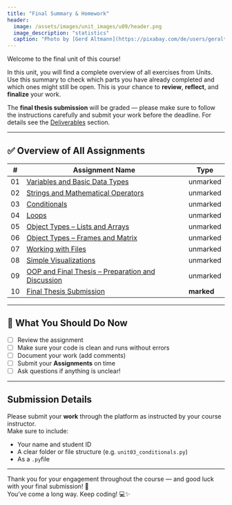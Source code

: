 ```yaml
---
title: "Final Summary & Homework"
header:
  image: /assets/images/unit_images/u09/header.png
  image_description: "statistics"
  caption: "Photo by [Gerd Altmann](https://pixabay.com/de/users/geralt-9301/?utm_source=link-attribution&utm_medium=referral&utm_campaign=image&utm_content=4705451) [from Pixabay](https://pixabay.com/)"
---
```


Welcome to the final unit of this course!

In this unit, you will find a complete overview of all exercises from Units. Use this summary to check which parts you have already completed and which ones might still be open. This is your chance to **review**, **reflect**, and **finalize** your work.

The **final thesis submission**  will be graded — please make sure to follow the instructions carefully and submit your work before the deadline. For details see the [Deliverables](/moer-base-python/unit00/unit00-02_deliverables.html) section.

---

## ✅ Overview of All Assignments

| #   | Assignment Name                                                  | Type        |
|-----|------------------------------------------------------------------|-------------|
| 01  | [Variables and Basic Data Types](/moer-base-python/unit10/unit10-01_variables.html)                 | unmarked    |
| 02  | [Strings and Mathematical Operators](/moer-base-python/unit10/unit10-02_strings_math.html)         | unmarked    |
| 03  | [Conditionals](/moer-base-python/unit10/unit10-03_conditionals.html)                                | unmarked    |
| 04  | [Loops](/moer-base-python/unit10/unit10-04_loops.html)                                              | unmarked    |
| 05  | [Object Types – Lists and Arrays](/moer-base-python/unit10/unit10-05_lists.html)                    | unmarked    |
| 06  | [Object Types – Frames and Matrix](/moer-base-python/unit10/unit10-06_dataframes.html)              | unmarked    |
| 07  | [Working with Files](/moer-base-python/unit10/unit10-07_files.html)                                 | unmarked    |
| 08  | [Simple Visualizations](/moer-base-python/unit10/unit10-08_visualizations.html)                     | unmarked    |
| 09  | [OOP and Final Thesis – Preparation and Discussion](/moer-base-python/unit10/unit10-09_thesis_prep.html) | unmarked |
| 10  | [Final Thesis Submission](/moer-base-python/unit10/unit10-10_thesis_submission.html)                | **marked**  |


---

## 📌 What You Should Do Now

- [ ] Review the assignment
- [ ] Make sure your code is clean and runs without errors
- [ ] Document your work (add comments)
- [ ] Submit your **Assignments** on time
- [ ] Ask questions if anything is unclear!

---

## Submission Details

Please submit your **work** through the platform as instructed by your course instructor.  
Make sure to include:

- Your name and student ID
- A clear folder or file structure (e.g. `unit03_conditionals.py`)
- As a `.py`file

---

Thank you for your engagement throughout the course — and good luck with your final submission! 🎉  
You’ve come a long way. Keep coding! 💻✨
